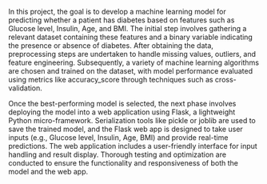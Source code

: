 
In this project, the goal is to develop a machine learning model for predicting whether a patient has diabetes based on features such as Glucose level, Insulin, Age, and BMI. The initial step involves gathering a relevant dataset containing these features and a binary variable indicating the presence or absence of diabetes. After obtaining the data, preprocessing steps are undertaken to handle missing values, outliers, and feature engineering. Subsequently, a variety of machine learning algorithms are chosen and trained on the dataset, with model performance evaluated using metrics like accuracy_score through techniques such as cross-validation.

Once the best-performing model is selected, the next phase involves deploying the model into a web application using Flask, a lightweight Python micro-framework. Serialization tools like pickle or joblib are used to save the trained model, and the Flask web app is designed to take user inputs (e.g., Glucose level, Insulin, Age, BMI) and provide real-time predictions. The web application includes a user-friendly interface for input handling and result display. Thorough testing and optimization are conducted to ensure the functionality and responsiveness of both the model and the web app.
